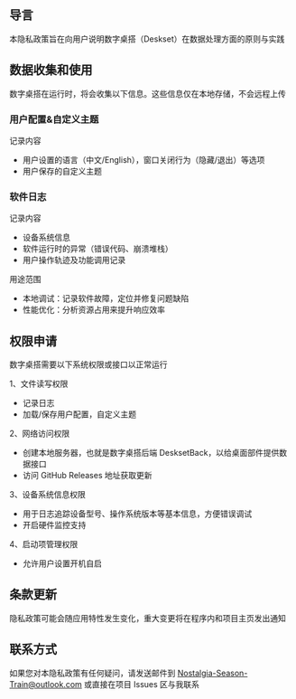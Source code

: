 ## 导言
本隐私政策旨在向用户说明数字桌搭（Deskset）在数据处理方面的原则与实践


## 数据收集和使用
数字桌搭在运行时，将会收集以下信息。这些信息仅在本地存储，不会远程上传

### 用户配置&自定义主题
记录内容
- 用户设置的语言（中文/English），窗口关闭行为（隐藏/退出）等选项
- 用户保存的自定义主题

### 软件日志
记录内容
- 设备系统信息
- 软件运行时的异常（错误代码、崩溃堆栈）
- 用户操作轨迹及功能调用记录

用途范围
- 本地调试：记录软件故障，定位并修复问题缺陷
- 性能优化：分析资源占用来提升响应效率


## 权限申请
数字桌搭需要以下系统权限或接口以正常运行

1、文件读写权限
- 记录日志
- 加载/保存用户配置，自定义主题

2、网络访问权限
- 创建本地服务器，也就是数字桌搭后端 DesksetBack，以给桌面部件提供数据接口
- 访问 GitHub Releases 地址获取更新

3、设备系统信息权限
- 用于日志追踪设备型号、操作系统版本等基本信息，方便错误调试
- 开启硬件监控支持

4、启动项管理权限
- 允许用户设置开机自启


## 条款更新
隐私政策可能会随应用特性发生变化，重大变更将在程序内和项目主页发出通知


## 联系方式
如果您对本隐私政策有任何疑问，请发送邮件到 Nostalgia-Season-Train@outlook.com 或直接在项目 Issues 区与我联系
